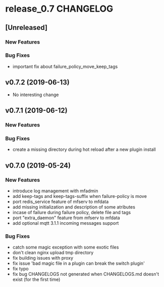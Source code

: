 # release_0.7 CHANGELOG


## [Unreleased]

### New Features


### Bug Fixes
- important fix about failure_policy_move_keep_tags





## v0.7.2 (2019-06-13)

- No interesting change


## v0.7.1 (2019-06-12)

### New Features


### Bug Fixes
- create a missing directory during hot reload after a new plugin install





## v0.7.0 (2019-05-24)

### New Features
- introduce log management with mfadmin
- add keep-tags and keep-tags-suffix when failure-policy is move
- port redis_service feature of mfserv to mfdata
- add missing initialization and description of some atributes
- incase of failure during failure policy, delete file and tags
- port "extra_daemon" feature from mfserv to mfdata
- add optional mqtt 3.1.1 incoming messages support


### Bug Fixes
- catch some magic exception with some exotic files
- don't clean nginx upload tmp directory
- fix building issues with proxy
- fix issue 'bad magic file in a plugin can break the switch plugin'
- fix typo
- fix bug CHANGELOGS not generated when CHANGELOGS.md doesn't exist (for the first time)





